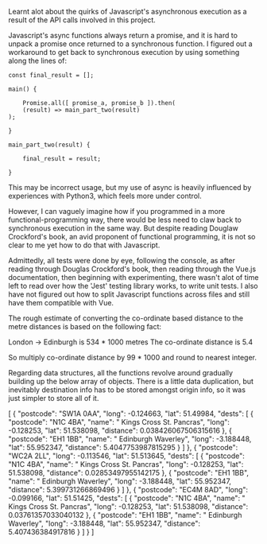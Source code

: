 

Learnt alot about the quirks of Javascript's asynchronous execution as
a result of the API calls involved in this project.

Javascript's async functions always return a promise, and it is hard
to unpack a promise once returned to a synchronous function. I figured
out a workaround to get back to synchronous execution by using
something along the lines of:

    const final_result = [];

    main() {

        Promise.all([ promise_a, promise_b ]).then(
	    (result) => main_part_two(result)
	);

    }

    main_part_two(result) {

        final_result = result;

    }

This may be incorrect usage, but my use of async is heavily influenced
by experiences with Python3, which feels more under control.

However, I can vaguely imagine how if you programmed in a more
functional-programming way, there would be less need to claw back to
synchronous execution in the same way. But despite reading Douglaw
Crockford's book, an avid proponent of functional programming, it is
not so clear to me yet how to do that with Javascript.

Admittedly, all tests were done by eye, following the console, as
after reading through Douglas Crockford's book, then reading through
the Vue.js documentation, then beginning with experimenting, there
wasn't alot of time left to read over how the 'Jest' testing library
works, to write unit tests. I also have not figured out how to split
Javascript functions across files and still have them compatible with
Vue.

The rough estimate of converting the co-ordinate based distance to the
metre distances is based on the following fact:

London -> Edinburgh is 534 * 1000 metres
The co-ordinate distance is 5.4

So multiply co-ordinate distance by 99 * 1000 and round to nearest integer.

Regarding data structures, all the functions revolve around gradually
building up the below array of objects. There is a little data
duplication, but inevitably destination info has to be stored amongst
origin info, so it was just simpler to store all of it.

[
  {
    "postcode": "SW1A 0AA",
    "long": -0.124663,
    "lat": 51.49984,
    "dests": [
      {
        "postcode": "N1C 4BA",
        "name": " Kings Cross St. Pancras",
        "long": -0.128253,
        "lat": 51.538098,
        "distance": 0.038426067506315616
      },
      {
        "postcode": "EH1 1BB",
        "name": " Edinburgh Waverley",
        "long": -3.188448,
        "lat": 55.952347,
        "distance": 5.4047753987815295
      }
    ]
  },
  {
    "postcode": "WC2A 2LL",
    "long": -0.113546,
    "lat": 51.513645,
    "dests": [
      {
        "postcode": "N1C 4BA",
        "name": " Kings Cross St. Pancras",
        "long": -0.128253,
        "lat": 51.538098,
        "distance": 0.02853497955142175
      },
      {
        "postcode": "EH1 1BB",
        "name": " Edinburgh Waverley",
        "long": -3.188448,
        "lat": 55.952347,
        "distance": 5.399731266869496
      }
    ]
  },
  {
    "postcode": "EC4M 8AD",
    "long": -0.099166,
    "lat": 51.51425,
    "dests": [
      {
        "postcode": "N1C 4BA",
        "name": " Kings Cross St. Pancras",
        "long": -0.128253,
        "lat": 51.538098,
        "distance": 0.03761357033040132
      },
      {
        "postcode": "EH1 1BB",
        "name": " Edinburgh Waverley",
        "long": -3.188448,
        "lat": 55.952347,
        "distance": 5.407436384917816
      }
    ]
  }
]

